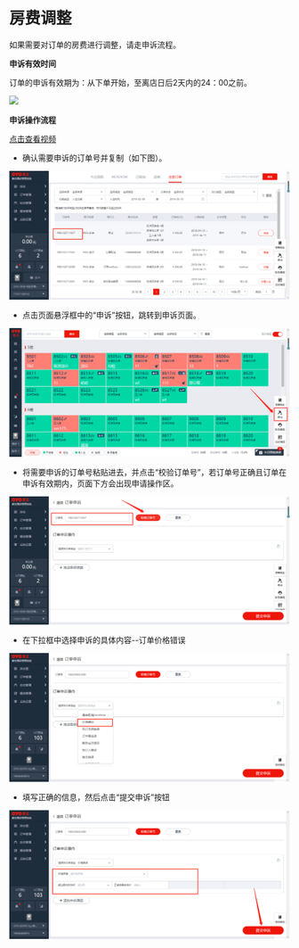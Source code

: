 # 房费调整

如果需要对订单的房费进行调整，请走申诉流程。

**申诉有效时间**

订单的申诉有效期为：从下单开始，至离店日后2天内的24：00之前。

![](http://wiki-dev.oyohotels.cn/.gitbook/assets/image%20%28839%29.png)

**申诉操作流程**

[点击查看视频](http://crs-pms-vidio.oss-cn-beijing.aliyuncs.com/%E5%A4%9C%E5%AE%A1-%E6%8F%90%E4%BA%A4%E7%94%B3%E8%AF%89.mp4)

* 确认需要申诉的订单号并复制（如下图）。

![](../../../.gitbook/assets/image%20%28710%29.png)

* 点击页面悬浮框中的“申诉”按钮，跳转到申诉页面。

![](../../../.gitbook/assets/image%20%28565%29.png)

* 将需要申诉的订单号粘贴进去，并点击“校验订单号”，若订单号正确且订单在申诉有效期内，页面下方会出现申请操作区。

![](../../../.gitbook/assets/image%20%28758%29.png)

* 在下拉框中选择申诉的具体内容--订单价格错误

![](../../../.gitbook/assets/image%20%2845%29.png)

* 填写正确的信息，然后点击“提交申诉”按钮

![](../../../.gitbook/assets/image%20%2866%29.png)

